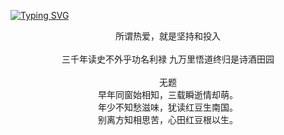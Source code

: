 [![Typing SVG](https://readme-typing-svg.herokuapp.com?font=Fira+Code&pause=1000&color=000&width=435&lines=Hello%2C+i+am+gspgsp%2c+welcome+to+here)](https://gspgsp.github.io)
<div align=center>
  所谓热爱，就是坚持和投入
  <br/>
  <br/>
  三千年读史不外乎功名利禄
  九万里悟道终归是诗酒田园
  <br/>
<br/>
无题
<br/>
早年同窗始相知，三载瞬逝情却萌。<br />
年少不知愁滋味，犹读红豆生南国。<br />
别离方知相思苦，心田红豆根以生。
</div>
<br/>
<br/>
